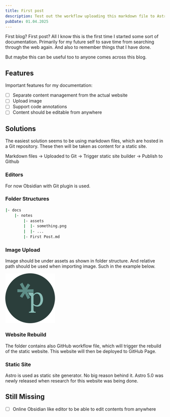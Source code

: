 ```yaml
---
title: First post
description: Test out the workflow uploading this markdown file to Astro website.
pubDate: 01.04.2025
---
```


First blog? First post? All I know this is the first time I started some sort of documentation. Primarily for my future self to save time from searching through the web again. And also to remember things that I have done. 

But maybe this can be useful too to anyone comes across this blog. 

## Features 

Important features for my documentation:
- [ ] Separate content management from the actual website 
- [ ] Upload image 
- [ ] Support code annotations 
- [ ] Content should be editable from anywhere 

## Solutions 

The easiest solution seems to be using markdown files, which are hosted in a Git repository. 
These then will be taken as content for a static site.

Markdown files -> Uploaded to Git -> Trigger static site builder -> Publish to Github

### Editors 

For now Obsidian with Git plugin is used. 

### Folder Structures 

~~~bash 
|- docs 
	|- notes 
		|- assets
		|  |- something.png
		|  |- ...
		|- First Post.md	
~~~

### Image Upload

Image should be under assets as shown in folder structure. 
And relative path should be used when importing image. Such in the example below.

![](assets/ptrptrd.png)

### Website Rebuild

The folder contains also GitHub workflow file, which will trigger the rebuild of the static website. This website will then be deployed to GitHub Page. 

### Static Site 

Astro is used as static site generator. No big reason behind it. Astro 5.0 was newly released when research for this website was being done. 

## Still Missing 

- [ ] Online Obsidian like editor to be able to edit contents from anywhere